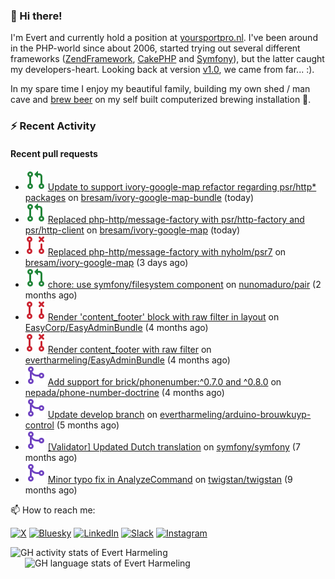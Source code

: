 ### :wave: Hi there!

<span>I'm Evert and currently hold a position at [yoursportpro.nl](https://yoursportpro.nl). I've been around in the PHP-world since about 2006, started trying out several different frameworks ([ZendFramework](https://framework.zend.com/), [CakePHP](https://cakephp.org/) and [Symfony](https://symfony.com/)), but the latter caught my developers-heart. Looking back at version [v1.0](https://symfony.com/blog/symfony-1-0-released), we came from far... :).</span>

<span>In my spare time I enjoy my beautiful family, building my own shed / man cave and [brew beer](https://untappd.com/desaeck) on my self built computerized brewing installation 🍺.</span>

### :zap: Recent Activity

#### Recent pull requests

- ![](./assets/pr-open.svg) [Update to support ivory-google-map refactor regarding psr/http* packages](https://github.com/bresam/ivory-google-map-bundle/pull/33) on [bresam/ivory-google-map-bundle](https://github.com/bresam/ivory-google-map-bundle) (today)
- ![](./assets/pr-open.svg) [Replaced php-http/message-factory with psr/http-factory and psr/http-client](https://github.com/bresam/ivory-google-map/pull/45) on [bresam/ivory-google-map](https://github.com/bresam/ivory-google-map) (today)
- ![](./assets/pr-closed.svg) [Replaced php-http/message-factory with nyholm/psr7](https://github.com/bresam/ivory-google-map/pull/44) on [bresam/ivory-google-map](https://github.com/bresam/ivory-google-map) (3 days ago)
- ![](./assets/pr-open.svg) [chore: use symfony/filesystem component](https://github.com/nunomaduro/pair/pull/8) on [nunomaduro/pair](https://github.com/nunomaduro/pair) (2 months ago)
- ![](./assets/pr-closed.svg) [Render &#39;content_footer&#39; block with raw filter in layout](https://github.com/EasyCorp/EasyAdminBundle/pull/6913) on [EasyCorp/EasyAdminBundle](https://github.com/EasyCorp/EasyAdminBundle) (4 months ago)
- ![](./assets/pr-closed.svg) [Render content_footer with raw filter](https://github.com/evertharmeling/EasyAdminBundle/pull/1) on [evertharmeling/EasyAdminBundle](https://github.com/evertharmeling/EasyAdminBundle) (4 months ago)
- ![](./assets/pr-merged.svg) [Add support for brick/phonenumber:^0.7.0 and ^0.8.0](https://github.com/nepada/phone-number-doctrine/pull/135) on [nepada/phone-number-doctrine](https://github.com/nepada/phone-number-doctrine) (4 months ago)
- ![](./assets/pr-merged.svg) [Update develop branch](https://github.com/evertharmeling/arduino-brouwkuyp-control/pull/3) on [evertharmeling/arduino-brouwkuyp-control](https://github.com/evertharmeling/arduino-brouwkuyp-control) (5 months ago)
- ![](./assets/pr-merged.svg) [[Validator] Updated Dutch translation](https://github.com/symfony/symfony/pull/59518) on [symfony/symfony](https://github.com/symfony/symfony) (7 months ago)
- ![](./assets/pr-merged.svg) [Minor typo fix in AnalyzeCommand](https://github.com/twigstan/twigstan/pull/179) on [twigstan/twigstan](https://github.com/twigstan/twigstan) (9 months ago)



📫 How to reach me:

[![X](https://img.shields.io/badge/X-%23000000.svg?logo=X&logoColor=white)](https://x.com/evertjes)
[![Bluesky](https://img.shields.io/badge/Bluesky-0285FF?logo=bluesky&logoColor=fff)](https://bsky.app/profile/evertjes.bsky.social) 
[![LinkedIn](https://img.shields.io/badge/Linkedin-%230077B5.svg?logo=linkedin&logoColor=white)](https://www.linkedin.com/in/evertharmeling)
[![Slack](https://img.shields.io/badge/Slack-4A154B?logo=slack&logoColor=fff)](https://symfony-devs.slack.com/team/UBKBK0R1R)
[![Instagram](https://img.shields.io/badge/Instagram-%23E4405F.svg?logo=Instagram&logoColor=white)](https://www.instagram.com/evertjes/)

<span style="margin-top: 6px;">
  <a style="all: unset;" href="https://github.com/anuraghazra/github-readme-stats">
    <img align="top" src="https://github-readme-stats.vercel.app/api?username=evertharmeling&show_icons=true&include_all_commits=true&theme=transparent&title_color=adbbc9&text_color=adbbc9&icon_color=619adc" alt="GH activity stats of Evert Harmeling" />
  </a>
</span>

<span style="position: relative; left: 23px;">
  <a style="all: unset;" href="https://github.com/anuraghazra/github-readme-stats">
    <img align="top" src="https://github-readme-stats.vercel.app/api/top-langs/?username=evertharmeling&theme=transparent&layout=compact&title_color=adbbc9&text_color=adbbc9&icon_color=619adc"  alt="GH language stats of Evert Harmeling"/>
  </a>
</span>

